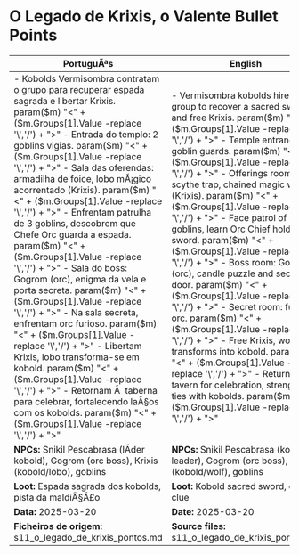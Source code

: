﻿# O Legado de Krixis, o Valente  Bullet Points

| PortuguÃªs                                                                                                                                                                                                                                                                                                                                                                                                                                                                                                                                          | English                                                                                                                                                                                                                                                                                                                                                                                                                                                                     |
| -------------------------------------------------------------------------------------------------------------------------------------------------------------------------------------------------------------------------------------------------------------------------------------------------------------------------------------------------------------------------------------------------------------------------------------------------------------------------------------------------------------------------------------------------- | --------------------------------------------------------------------------------------------------------------------------------------------------------------------------------------------------------------------------------------------------------------------------------------------------------------------------------------------------------------------------------------------------------------------------------------------------------------------------- |
| - Kobolds Vermisombra contratam o grupo para recuperar espada sagrada e libertar Krixis. param($m) "<" + ($m.Groups[1].Value -replace '\\','/') + ">" - Entrada do templo: 2 goblins vigias. param($m) "<" + ($m.Groups[1].Value -replace '\\','/') + ">" - Sala das oferendas: armadilha de foice, lobo mÃ¡gico acorrentado (Krixis). param($m) "<" + ($m.Groups[1].Value -replace '\\','/') + ">" - Enfrentam patrulha de 3 goblins, descobrem que Chefe Orc guarda a espada. param($m) "<" + ($m.Groups[1].Value -replace '\\','/') + ">" - Sala do boss: Gogrom (orc), enigma da vela e porta secreta. param($m) "<" + ($m.Groups[1].Value -replace '\\','/') + ">" - Na sala secreta, enfrentam orc furioso. param($m) "<" + ($m.Groups[1].Value -replace '\\','/') + ">" - Libertam Krixis, lobo transforma-se em kobold. param($m) "<" + ($m.Groups[1].Value -replace '\\','/') + ">" - Retornam Ã  taberna para celebrar, fortalecendo laÃ§os com os kobolds. param($m) "<" + ($m.Groups[1].Value -replace '\\','/') + ">"  | - Vermisombra kobolds hire the group to recover a sacred sword and free Krixis. param($m) "<" + ($m.Groups[1].Value -replace '\\','/') + ">" - Temple entrance: 2 goblin guards. param($m) "<" + ($m.Groups[1].Value -replace '\\','/') + ">" - Offerings room: scythe trap, chained magic wolf (Krixis). param($m) "<" + ($m.Groups[1].Value -replace '\\','/') + ">" - Face patrol of 3 goblins, learn Orc Chief holds the sword. param($m) "<" + ($m.Groups[1].Value -replace '\\','/') + ">" - Boss room: Gogrom (orc), candle puzzle and secret door. param($m) "<" + ($m.Groups[1].Value -replace '\\','/') + ">" - Secret room: furious orc. param($m) "<" + ($m.Groups[1].Value -replace '\\','/') + ">" - Free Krixis, wolf transforms into kobold. param($m) "<" + ($m.Groups[1].Value -replace '\\','/') + ">" - Return to tavern for celebration, strengthen ties with kobolds. param($m) "<" + ($m.Groups[1].Value -replace '\\','/') + ">"  |
| **NPCs:** Snikil Pescabrasa (lÃ­der kobold), Gogrom (orc boss), Krixis (kobold/lobo), goblins                                                                                                                                                                                                                                                                                                                                                                                                                                                       | **NPCs:** Snikil Pescabrasa (kobold leader), Gogrom (orc boss), Krixis (kobold/wolf), goblins                                                                                                                                                                                                                                                                                                                                                                               |
| **Loot:** Espada sagrada dos kobolds, pista da maldiÃ§Ã£o                                                                                                                                                                                                                                                                                                                                                                                                                                                                                            | **Loot:** Kobold sacred sword, curse clue                                                                                                                                                                                                                                                                                                                                                                                                                                   |
| **Data:** 2025-03-20                                                                                                                                                                                                                                                                                                                                                                                                                                                                                                                               | **Date:** 2025-03-20                                                                                                                                                                                                                                                                                                                                                                                                                                                        |
| **Ficheiros de origem:** s11_o_legado_de_krixis_pontos.md                                                                                                                                                                                                                                                                                                                                                                                                                                                                                          | **Source files:** s11_o_legado_de_krixis_pontos.md                                                                                                                                                                                                                                                                                                                                                                                                                          |

























